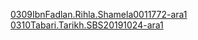 [0309IbnFadlan.Rihla.Shamela0011772-ara1](0309IbnFadlan.Rihla.Shamela0011772-ara1)
[0310Tabari.Tarikh.SBS20191024-ara1](0310Tabari.Tarikh.SBS20191024-ara1)
